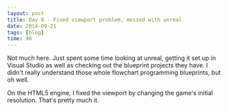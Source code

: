 ```yaml
---
layout: post
title: Day 8 - Fixed viewport problem, messed with unreal
date: 2014-09-21
tags: [blog]
time: 90
---
```


Not much here. Just spent some time looking at unreal, getting it set up in Visual Studio as well as checking out the blueprint projects they have. I didn't really understand those whole flowchart programming blueprints, but oh well.

On the HTML5 engine, I fixed the viewport by changing the game's initial resolution. That's pretty much it.